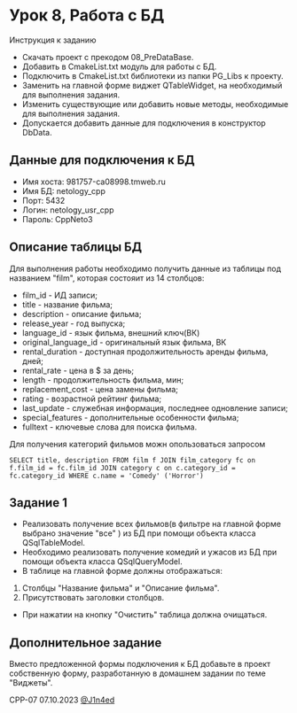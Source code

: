 # Урок 8, Работа с БД

Инструкция к заданию

- Скачать проект с прекодом 08_PreDataBase.
- Добавить в CmakeList.txt модуль для работы с БД.
- Подключить в CmakeList.txt библиотеки из папки PG_Libs к проекту.
- Заменить на главной форме виджет QTableWidget, на необходимый для выполнения задания.
- Изменить существующие или добавить новые методы, необходимые для выполнения задания.
- Допускается добавить данные для подключения в конструктор DbData.

## Данные для подключения к БД

- Имя хоста: 981757-ca08998.tmweb.ru
- Имя БД: netology_cpp
- Порт: 5432
- Логин: netology_usr_cpp
- Пароль: CppNeto3

## Описание таблицы БД

Для выполнения работы необходимо получить данные из таблицы под названием "film", которая состояит из 14 столбцов:

- film_id - ИД записи;
- title - название фильма;
- description - описание фильма;
- release_year - год выпуска;
- language_id - язык фильма, внешний ключ(ВК)
- original_language_id - оригинальный язык фильма, ВК
- rental_duration - доступная продолжительность аренды фильма, дней;
- rental_rate - цена в $ за день;
- length - продолжительность фильма, мин;
- replacement_cost - цена замены фильма;
- rating - возрастной рейтинг фильма;
- last_update - служебная информация, последнее одновление записи;
- special_features - дополнительные особенности фильма;
- fulltext - ключевые слова для поиска фильма.

Для получения категорий фильмов можн опользоваться запросом
```
SELECT title, description FROM film f JOIN film_category fc on f.film_id = fc.film_id JOIN category c on c.category_id = fc.category_id WHERE c.name = 'Comedy' ('Horror')
```

## Задание 1

- Реализовать получение всех фильмов(в фильтре на главной форме выбрано значение "все" ) из БД при помощи объекта класса QSqlTableModel.
- Необходимо реализовать получение комедий и ужасов из БД при помощи объекта класса QSqlQueryModel.
- В таблице на главной форме должны отображаться:
1. Столбцы "Название фильма" и "Описание фильма".
2. Присутствовать заголовки столбцов.
- При нажатии на кнопку "Очистить" таблица должна очищаться.

## Дополнительное задание

Вместо предложенной формы подключения к БД добавьте в проект собственную форму, разработанную в домашнем задании по теме "Виджеты".

CPP-07
07.10.2023
[@J1n4ed](https://github.com/J1n4ed)
